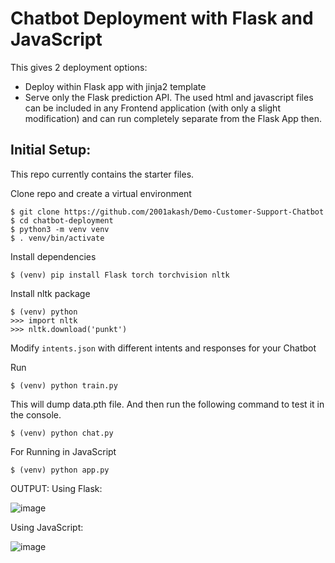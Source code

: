 # Chatbot Deployment with Flask and JavaScript

This gives 2 deployment options:
- Deploy within Flask app with jinja2 template
- Serve only the Flask prediction API. The used html and javascript files can be included in any Frontend application (with only a slight modification) and can run completely separate from the Flask App then.

## Initial Setup:
This repo currently contains the starter files.

Clone repo and create a virtual environment
```
$ git clone https://github.com/2001akash/Demo-Customer-Support-Chatbot
$ cd chatbot-deployment
$ python3 -m venv venv
$ . venv/bin/activate
```
Install dependencies
```
$ (venv) pip install Flask torch torchvision nltk
```
Install nltk package
```
$ (venv) python
>>> import nltk
>>> nltk.download('punkt')
```
Modify `intents.json` with different intents and responses for your Chatbot

Run
```
$ (venv) python train.py
```
This will dump data.pth file. And then run
the following command to test it in the console.
```
$ (venv) python chat.py
```
For Running in JavaScript
```
$ (venv) python app.py
```
OUTPUT:
Using Flask:

![image](https://github.com/user-attachments/assets/feeeb47d-06c9-46cf-9a45-019d06e954bd)


Using JavaScript:

![image](https://github.com/user-attachments/assets/084920b4-a48b-4295-b637-09c53b0e754e)






